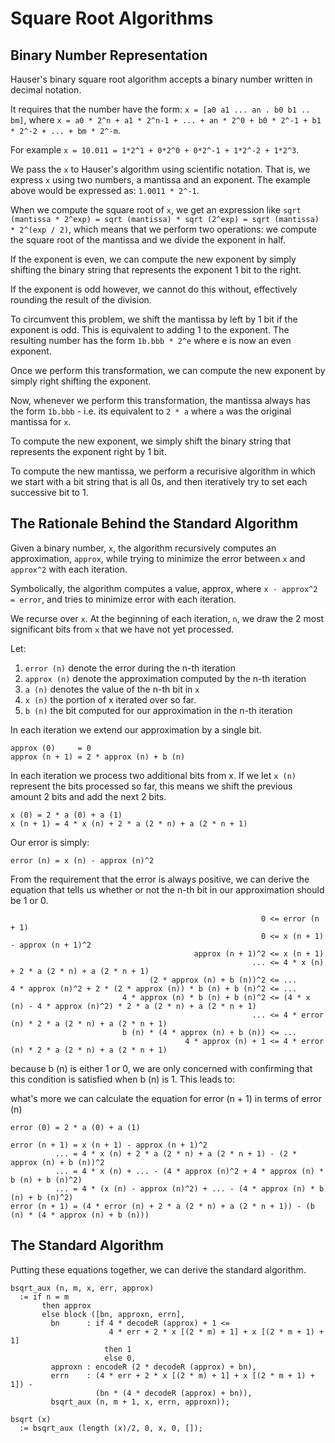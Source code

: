 Square Root Algorithms
======================


Binary Number Representation
----------------------------

Hauser's binary square root algorithm accepts a binary number written in decimal notation.

It requires that the number have the form: `x = [a0 a1 ... an . b0 b1 .. bm]`, where `x = a0 * 2^n + a1 * 2^n-1 + ... + an * 2^0 + b0 * 2^-1 + b1 * 2^-2 + ... + bm * 2^-m`.

For example `x = 10.011 = 1*2^1 + 0*2^0 + 0*2^-1 + 1*2^-2 + 1*2^3`.

We pass the `x` to Hauser's algorithm using scientific notation. That is, we express `x` using two numbers, a mantissa and an exponent. The example above would be expressed as: `1.0011 * 2^-1`.

When we compute the square root of `x`, we get an expression like `sqrt (mantissa * 2^exp) = sqrt (mantissa) * sqrt (2^exp) = sqrt (mantissa) * 2^(exp / 2)`, which means that we perform two operations: we compute the square root of the mantissa and we divide the exponent in half. 

If the exponent is even, we can compute the new exponent by simply shifting the binary string that represents the exponent 1 bit to the right.

If the exponent is odd however, we cannot do this without, effectively rounding the result of the division.

To circumvent this problem, we shift the mantissa by left by 1 bit if the exponent is odd. This is equivalent to adding 1 to the exponent. The resulting number has the form `1b.bbb * 2^e` where e is now an even exponent.

Once we perform this transformation, we can compute the new exponent by simply right shifting the exponent.

Now, whenever we perform this transformation, the mantissa always has the form `1b.bbb` - i.e. its equivalent to `2 * a` where `a` was the original mantissa for `x`.

To compute the new exponent, we simply shift the binary string that represents the exponent right by 1 bit. 

To compute the new mantissa, we perform a recurisive algorithm in which we start with a bit string that is all 0s, and then iteratively try to set each successive bit to 1.

The Rationale Behind the Standard Algorithm
-------------------------------------------

Given a binary number, `x`, the algorithm recursively computes an approximation, `approx`, while trying to minimize the error between `x` and `approx^2` with each iteration.

Symbolically, the algorithm computes a value, approx, where `x - approx^2 = error`, and tries to minimize error with each iteration.

We recurse over `x`. At the beginning of each iteration, `n`, we draw the 2 most significant bits from `x` that we have not yet processed.

Let:

1. `error (n)` denote the error during the n-th iteration
2. `approx (n)` denote the approximation computed by the n-th iteration
3. `a (n)` denotes the value of the n-th bit in `x`
4. `x (n)` the portion of x iterated over so far.
5. `b (n)` the bit computed for our approximation in the n-th iteration

In each iteration we extend our approximation by a single bit.

```
approx (0)     = 0
approx (n + 1) = 2 * approx (n) + b (n)
```

In each iteration we process two additional bits from x. If we let `x (n)` represent the bits processed so far, this means we shift the previous amount 2 bits and add the next 2 bits.

```
x (0) = 2 * a (0) + a (1)
x (n + 1) = 4 * x (n) + 2 * a (2 * n) + a (2 * n + 1)
```

Our error is simply:

```
error (n) = x (n) - approx (n)^2
```

From the requirement that the error is always positive, we can derive the equation that tells us whether or not the n-th bit in our approximation should be 1 or 0.
```
                                                        0 <= error (n + 1)
                                                        0 <= x (n + 1) - approx (n + 1)^2
                                         approx (n + 1)^2 <= x (n + 1)
                                                      ... <= 4 * x (n) + 2 * a (2 * n) + a (2 * n + 1)
                               (2 * approx (n) + b (n))^2 <= ...
4 * approx (n)^2 + 2 * (2 * approx (n)) * b (n) + b (n)^2 <= ...
                         4 * approx (n) * b (n) + b (n)^2 <= (4 * x (n) - 4 * approx (n)^2) * 2 * a (2 * n) + a (2 * n + 1)
                                                      ... <= 4 * error (n) * 2 * a (2 * n) + a (2 * n + 1)
                         b (n) * (4 * approx (n) + b (n)) <= ...
                                       4 * approx (n) + 1 <= 4 * error (n) * 2 * a (2 * n) + a (2 * n + 1)
```
because b (n) is either 1 or 0, we are only concerned with confirming that this condition is satisfied when b (n) is 1. This leads to:


what's more we can calculate the equation for error (n + 1) in terms of error (n)
```
error (0) = 2 * a (0) + a (1)

error (n + 1) = x (n + 1) - approx (n + 1)^2
          ... = 4 * x (n) + 2 * a (2 * n) + a (2 * n + 1) - (2 * approx (n) + b (n))^2
          ... = 4 * x (n) + ... - (4 * approx (n)^2 + 4 * approx (n) * b (n) + b (n)^2)
          ... = 4 * (x (n) - approx (n)^2) + ... - (4 * approx (n) * b (n) + b (n)^2)
error (n + 1) = (4 * error (n) + 2 * a (2 * n) + a (2 * n + 1)) - (b (n) * (4 * approx (n) + b (n)))
```

The Standard Algorithm
----------------------

Putting these equations together, we can derive the standard algorithm.

```
bsqrt_aux (n, m, x, err, approx)
  := if n = m
       then approx
       else block ([bn, approxn, errn],
         bn      : if 4 * decodeR (approx) + 1 <=
                      4 * err + 2 * x [(2 * m) + 1] + x [(2 * m + 1) + 1]
                     then 1
                     else 0,
         approxn : encodeR (2 * decodeR (approx) + bn),
         errn    : (4 * err + 2 * x [(2 * m) + 1] + x [(2 * m + 1) + 1]) -
                   (bn * (4 * decodeR (approx) + bn)),
         bsqrt_aux (n, m + 1, x, errn, approxn));

bsqrt (x)
  := bsqrt_aux (length (x)/2, 0, x, 0, []);
```
